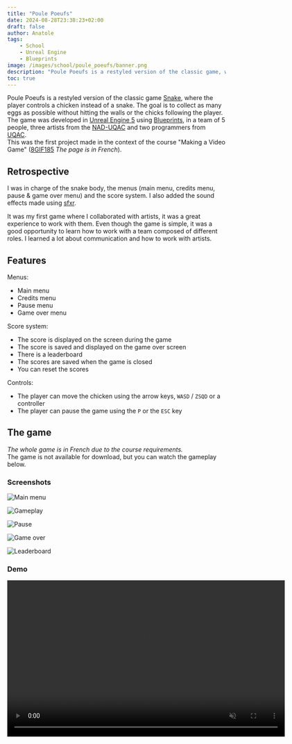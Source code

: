 ```yaml
---
title: "Poule Poeufs"
date: 2024-08-28T23:38:23+02:00
draft: false
author: Anatole
tags:
    - School
    - Unreal Engine
    - Blueprints
image: /images/school/poule_poeufs/banner.png
description: "Poule Poeufs is a restyled version of the classic game, where the player controls a chicken instead of a snake."
toc: true
---
```


Poule Poeufs is a restyled version of the classic game [Snake](https://en.wikipedia.org/wiki/Snake_(video_game_genre)), where the player controls a chicken instead of a snake. The goal is to collect as many eggs as possible without hitting the walls or the chicks following the player. The game was developed in [Unreal Engine 5](https://www.unrealengine.com/unreal-engine-5) using [Blueprints](https://dev.epicgames.com/documentation/unreal-engine/blueprints-visual-scripting-in-unreal-engine), in a team of 5 people, three artists from the [NAD-UQAC](https://www.nad.ca/) and two programmers from [UQAC](https://www.uqac.ca). <br>
This was the first project made in the context of the course "Making a Video Game" ([8GIF185](https://programmes.uqac.ca/8GIF185) *The page is in French*).

## Retrospective
I was in charge of the snake body, the menus (main menu, credits menu, pause & game over menu) and the score system. I also added the sound effects made using [sfxr](https://pro.sfxr.me).

It was my first game where I collaborated with artists, it was a great experience to work with them. Even though the game is simple, it was a good opportunity to learn how to work with a team composed of different roles. I learned a lot about communication and how to work with artists. 

## Features
Menus:
- Main menu
- Credits menu
- Pause menu
- Game over menu

Score system:
- The score is displayed on the screen during the game
- The score is saved and displayed on the game over screen
- There is a leaderboard 
- The scores are saved when the game is closed
- You can reset the scores

Controls:
- The player can move the chicken using the arrow keys, `WASD` / `ZSQD` or a controller
- The player can pause the game using the `P` or the `ESC` key

## The game
*The whole game is in French due to the course requirements.* <br>
The game is not available for download, but you can watch the gameplay below.

### Screenshots

![Main menu](/images/school/poule_poeufs/screens/main_menu.png "Main menu")

![Gameplay](/images/school/poule_poeufs/screens/gameplay.png "Gameplay")

![Pause](/images/school/poule_poeufs/screens/pause.png "Pause menu")

![Game over](/images/school/poule_poeufs/screens/game_over.png "Game over menu")

![Leaderboard](/images/school/poule_poeufs/screens/leaderboard.png "Leaderboard")

### Demo
<video width="640" height="360" controls muted>
    <source src="/images/school/poule_poeufs/vid/demo.mp4" type="video/mp4">
    Your browser does not support the video tag.
    You can download the video <a href="/images/school/poule_poeufs/vid/demo.mp4">here</a>.
</video>